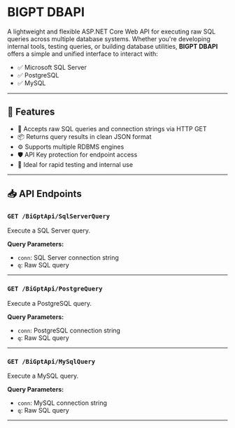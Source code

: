 # BIGPT DBAPI

A lightweight and flexible ASP.NET Core Web API for executing raw SQL queries across multiple database systems. Whether you're developing internal tools, testing queries, or building database utilities, **BIGPT DBAPI** offers a simple and unified interface to interact with:

- ✅ Microsoft SQL Server  
- ✅ PostgreSQL  
- ✅ MySQL  

---

## 🚀 Features

- 🔗 Accepts raw SQL queries and connection strings via HTTP GET
- 📦 Returns query results in clean JSON format
- ⚙️ Supports multiple RDBMS engines
- 🛡️ API Key protection for endpoint access
- 🧪 Ideal for rapid testing and internal use

---

## 📥 API Endpoints

### `GET /BiGptApi/SqlServerQuery`
Execute a SQL Server query.

**Query Parameters:**
- `conn`: SQL Server connection string
- `q`: Raw SQL query

---

### `GET /BiGptApi/PostgreQuery`
Execute a PostgreSQL query.

**Query Parameters:**
- `conn`: PostgreSQL connection string
- `q`: Raw SQL query

---

### `GET /BiGptApi/MySqlQuery`
Execute a MySQL query.

**Query Parameters:**
- `conn`: MySQL connection string
- `q`: Raw SQL query

---
